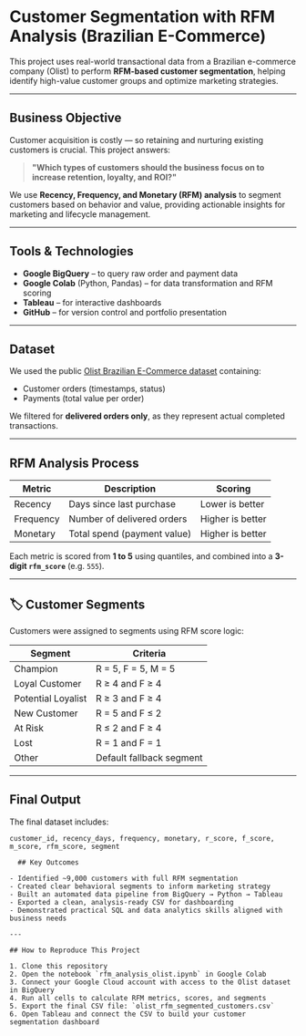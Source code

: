 # Customer Segmentation with RFM Analysis (Brazilian E-Commerce)

This project uses real-world transactional data from a Brazilian e-commerce company (Olist) to perform **RFM-based customer segmentation**, helping identify high-value customer groups and optimize marketing strategies.

---

## Business Objective

Customer acquisition is costly — so retaining and nurturing existing customers is crucial. This project answers:

> **"Which types of customers should the business focus on to increase retention, loyalty, and ROI?"**

We use **Recency, Frequency, and Monetary (RFM) analysis** to segment customers based on behavior and value, providing actionable insights for marketing and lifecycle management.

---

## Tools & Technologies

- **Google BigQuery** – to query raw order and payment data  
- **Google Colab** (Python, Pandas) – for data transformation and RFM scoring  
- **Tableau** – for interactive dashboards  
- **GitHub** – for version control and portfolio presentation  

---

## Dataset

We used the public [Olist Brazilian E-Commerce dataset](https://www.kaggle.com/datasets/olistbr/brazilian-ecommerce) containing:  
- Customer orders (timestamps, status)  
- Payments (total value per order)  

We filtered for **delivered orders only**, as they represent actual completed transactions.

---

## RFM Analysis Process

| Metric     | Description                       | Scoring           |
|------------|-----------------------------------|-------------------|
| Recency    | Days since last purchase          | Lower is better   |
| Frequency  | Number of delivered orders        | Higher is better  |
| Monetary   | Total spend   (payment value)     | Higher is better  |

Each metric is scored from **1 to 5** using quantiles, and combined into a **3-digit `rfm_score`** (e.g. `555`).

---

## 🏷 Customer Segments

Customers were assigned to segments using RFM score logic:

| Segment               | Criteria                        |
|-----------------------|---------------------------------|
| Champion              | R = 5, F = 5, M = 5             |
| Loyal Customer        | R ≥ 4 and F ≥ 4                 |
| Potential Loyalist    | R ≥ 3 and F ≥ 4                 |
| New Customer          | R = 5 and F ≤ 2                 |
| At Risk               | R ≤ 2 and F ≥ 4                 |
| Lost                  | R = 1 and F = 1                 |
| Other                 | Default fallback segment        |

---

## Final Output

The final dataset includes:

```csv
customer_id, recency_days, frequency, monetary, r_score, f_score, m_score, rfm_score, segment

  ## Key Outcomes

- Identified ~9,000 customers with full RFM segmentation  
- Created clear behavioral segments to inform marketing strategy  
- Built an automated data pipeline from BigQuery → Python → Tableau  
- Exported a clean, analysis-ready CSV for dashboarding  
- Demonstrated practical SQL and data analytics skills aligned with business needs  

---

## How to Reproduce This Project

1. Clone this repository  
2. Open the notebook `rfm_analysis_olist.ipynb` in Google Colab  
3. Connect your Google Cloud account with access to the Olist dataset in BigQuery  
4. Run all cells to calculate RFM metrics, scores, and segments  
5. Export the final CSV file: `olist_rfm_segmented_customers.csv`  
6. Open Tableau and connect the CSV to build your customer segmentation dashboard  

